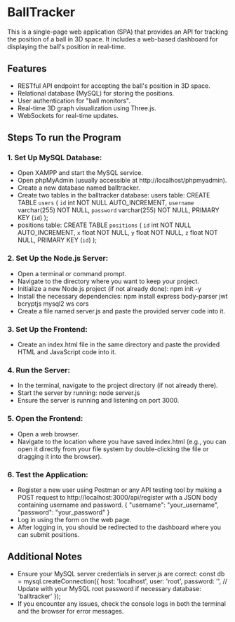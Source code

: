 # BallTracker

This is a single-page web application (SPA) that provides an API for tracking the position of a ball in 3D space. It includes a web-based dashboard for displaying the ball's position in real-time.

## Features

- RESTful API endpoint for accepting the ball's position in 3D space.
- Relational database (MySQL) for storing the positions.
- User authentication for "ball monitors".
- Real-time 3D graph visualization using Three.js.
- WebSockets for real-time updates.

## Steps To run the Program
### 1. Set Up MySQL Database:

- Open XAMPP and start the MySQL service.
- Open phpMyAdmin (usually accessible at http://localhost/phpmyadmin).
- Create a new database named balltracker.
- Create two tables in the balltracker database:
users table:
CREATE TABLE `users` (
  `id` int NOT NULL AUTO_INCREMENT,
  `username` varchar(255) NOT NULL,
  `password` varchar(255) NOT NULL,
  PRIMARY KEY (`id`)
);
- positions table:
CREATE TABLE `positions` (
  `id` int NOT NULL AUTO_INCREMENT,
  `x` float NOT NULL,
  `y` float NOT NULL,
  `z` float NOT NULL,
  PRIMARY KEY (`id`)
);
### 2. Set Up the Node.js Server:

- Open a terminal or command prompt.
- Navigate to the directory where you want to keep your project.
- Initialize a new Node.js project (if not already done):
npm init -y
- Install the necessary dependencies:
npm install express body-parser jwt bcryptjs mysql2 ws cors
- Create a file named server.js and paste the provided server code into it.
### 3. Set Up the Frontend:

- Create an index.html file in the same directory and paste the provided HTML and JavaScript code into it.
### 4. Run the Server:

- In the terminal, navigate to the project directory (if not already there).
- Start the server by running:
node server.js
- Ensure the server is running and listening on port 3000.
### 5. Open the Frontend:

- Open a web browser.
- Navigate to the location where you have saved index.html (e.g., you can open it directly from your file system by double-clicking the file or dragging it into the browser).
### 6. Test the Application:

- Register a new user using Postman or any API testing tool by making a POST request to http://localhost:3000/api/register with a JSON body containing username and password.
{
  "username": "your_username",
  "password": "your_password"
}
- Log in using the form on the web page.
- After logging in, you should be redirected to the dashboard where you can submit positions.
## Additional Notes
- Ensure your MySQL server credentials in server.js are correct:
const db = mysql.createConnection({
  host: 'localhost',
  user: 'root',
  password: '',  // Update with your MySQL root password if necessary
  database: 'balltracker'
});
- If you encounter any issues, check the console logs in both the terminal and the browser for error messages.
